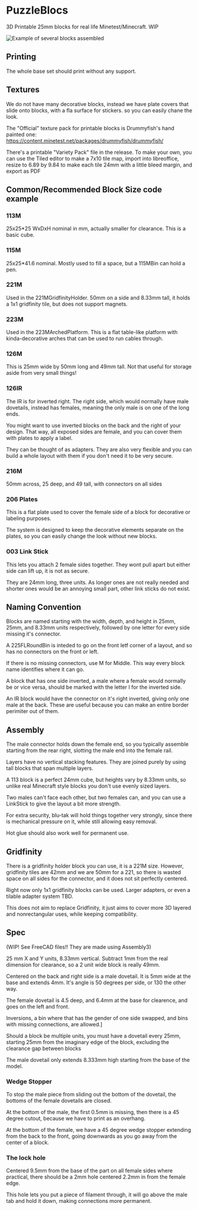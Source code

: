 # PuzzleBlocs
3D Printable 25mm blocks for real life Minetest/Minecraft.  WIP

![Example of several blocks assembled](img/PuzzleBlocs.jpg)

## Printing

The whole base set should print without any support.

## Textures

We do not have many decorative blocks, instead we have plate covers that slide onto blocks, with a fla surface for stickers.
so you can easily chane the look.

The "Official" texture pack for printable blocks is Drummyfish's hand painted one:
https://content.minetest.net/packages/drummyfish/drummyfish/

There's a printable "Variety Pack" file in the release.  To make your own, you can use the Tiled
editor to make a 7x10 tile map, import into libreoffice, resize to 6.89 by 9.84 to make each tile 24mm with a little bleed margin,
and export as PDF

## Common/Recommended Block Size code example

### 113M

25x25*25 WxDxH nominal in mm, actually smaller for clearance.  This is a basic cube.

### 115M

25x25*41.6 nominal.  Mostly used to fill a space, but a 115MBin can hold a pen.


### 221M
Used in the 221MGridfinityHolder. 50mm on a side and 8.33mm tall, it holds a 1x1 gridfinity tile, but does not support magnets.

### 223M

Used in the 223MArchedPlatform.  This is a flat table-like platform with kinda-decorative arches that can be used to run cables through.

### 126M

This is 25mm wide by 50mm long and  49mm tall.  Not that useful for storage aside from very small things!


### 126IR

The IR is for inverted right.  The right side, which would normally have male dovetails, instead has females,
meaning the only male is on one of the long ends.

You might want to use inverted blocks on the back and the right of your design.  That way, all exposed sides are female, and you can
cover them with plates to apply a label.

They can be thought of as adapters.  They are also very flexible and you can build a whole layout with them if you don't need it to be very secure.

### 216M

50mm across, 25 deep, and 49 tall, with connectors on all sides

### 206 Plates

This is a flat plate used to cover the female side of a block for decorative or labeling purposes.

The system is designed to keep the decorative elements separate on the plates, so you can easily change the look without new blocks.

### 003 Link Stick

This lets you attach 2 female sides together.  They wont pull apart but either side can lift up, it is not as secure.

They are 24mm long, three units.  As longer ones are not really needed and shorter ones would be an annoying small part, 
other link sticks do not exist.




## Naming Convention

Blocks are named starting with the width, depth, and height in 25mm, 25mm, and 8.33mm units respectively, followed by one letter for every
side missing it's connector.  

A 225FLRoundBin is inteded to go on the front letf corner of a layout, and so has no connectors on the front or left.

If there is no missing connectors, use M for Middle.   This way every block name identifies where it can go.

A block that has one side inverted, a male where a female would normally be or vice versa, should be marked with the letter I for the inverted side.

An IR block would have the connector on it's right inverted, giving only one male at the back.  These are useful because you can make an entire border
perimiter out of them.


## Assembly

The male connector holds down the female end, so you typically assemble starting from the rear right, slotting the male end into the female rail.

Layers have no vertical stacking features.  They are joined purely by using tall blocks that span multiple layers.

A 113 block is a perfect 24mm cube,  but heights vary by 8.33mm units, so unlike real Minecraft style blocks you don't use evenly sized layers.

Two males can't face each other, but two females can, and you can use a LinkStick to give the layout a bit more strength.


For extra security, blu-tak will hold things together very strongly, since there is mechanical pressure on it, while still allowing easy removal.

Hot glue should also work well for permanent use.

## Gridfinity

There is a gridfinity holder block you can use, it is a 221M size.  However, gridfinity tiles are 42mm and we are 50mm for a 221, so there is wasted space on all sides for the connector, and it does not sit perfectly centered.

Right now only 1x1 gridfinity blocks can be used. Larger adapters, or even a tilable adapter system TBD.

This does not aim to replace Gridfinity, it just aims to cover more 3D layered and nonrectangular uses, while keeping compatibility.


## Spec

(WIP!  See FreeCAD files!! They are made using Assembly3)

25 mm X and Y units, 8.33mm vertical.  Subtract 1mm from the real dimension for clearance, so a 2 unit wide block is really 49mm.

Centered on the back and right side is a male dovetail.  It is 5mm wide at the base and extends 4mm.  It's angle is 50 degrees per side, or 130 the other way.

The female dovetail is 4.5 deep, and 6.4mm at the base for clearence, and goes on the left and front.

Inversions, a bin where that has the gender of one side swapped, and bins with missing connections, are allowed.]

Should a block be multiple units, you must have a dovetail every 25mm, starting 25mm from the imaginary edge of the block, excluding the clearance gap
between blocks

The male dovetail only extends 8.333mm high starting from the base of the model.



### Wedge Stopper

To stop the male piece from sliding out the bottom of the dovetail, the bottoms of the female dovetails are closed.

At the bottom of the male, the first 0.5mm is missing, then there is a 45 degree cutout, because we have to print as an overhang.

At the bottom of the female, we have a 45 degree wedge stopper extending from the back to the front, going downwards as you go away from the center of a block.


### The lock hole

Centered 9.5mm from the base of the part on all female sides where practical, there should be a 2mm hole centered 2.2mm in from the female edge.

This hole lets you put a piece of filament through, it will go above the male tab and hold it down, making connections more permanent.
